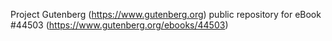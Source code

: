 Project Gutenberg (https://www.gutenberg.org) public repository for eBook #44503 (https://www.gutenberg.org/ebooks/44503)
